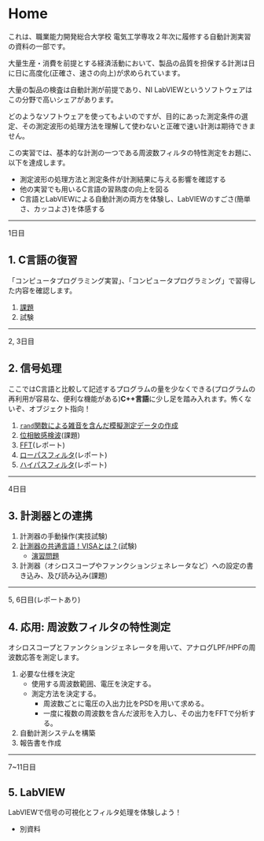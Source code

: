 # Home

これは、職業能力開発総合大学校 電気工学専攻２年次に履修する自動計測実習の資料の一部です。

大量生産・消費を前提とする経済活動において、製品の品質を担保する計測は日に日に高度化(正確さ、速さの向上)が求められています。

大量の製品の検査は自動計測が前提であり、NI LabVIEWというソフトウェアはこの分野で高いシェアがあります。

どのようなソフトウェアを使ってもよいのですが、目的にあった測定条件の選定、その測定波形の処理方法を理解して使わないと正確で速い計測は期待できません。

この実習では、基本的な計測の一つである周波数フィルタの特性測定をお題に、以下を達成します。
- 測定波形の処理方法と測定条件が計測結果に与える影響を確認する
- 他の実習でも用いるC言語の習熟度の向上を図る
- C言語とLabVIEWによる自動計測の両方を体験し、LabVIEWのすごさ(簡単さ、カッコよさ)を体感する

---
1日目
## 1. C言語の復習

「コンピュータプログラミング実習」、「コンピュータプログラミング」で習得した内容を確認します。

1. [課題](./1_1_Clang_Works.md)
2. 試験

---
2, 3日目
## 2. 信号処理

ここではC言語と比較して記述するプログラムの量を少なくできる(プログラムの再利用が容易な、便利な機能がある)**C++言語**に少し足を踏み入れます。怖くないぞ、オブジェクト指向！

1. [`rand`関数による雑音を含んだ模擬測定データの作成](./2_1_GenerateWaveform.md)
1. [位相敏感検波](./2_2_PSD.md)(課題)
1. [FFT](2_3_FFT.md)(レポート)
1. [ローパスフィルタ](./2_4_LPF.md)(レポート)
1. [ハイパスフィルタ](./2_5_HPF.md)(レポート)

---
4日目
## 3. 計測器との連携
1. 計測器の手動操作(実技試験)
1. [計測器の共通言語！VISAとは？](./3_2_0_VISA.md)(試験)
   - [演習問題](./3_2_1_VISA_Works.md)
1. 計測器（オシロスコープやファンクションジェネレータなど）への設定の書き込み、及び読み込み(課題)

---
5, 6日目(レポートあり)
## 4. 応用: 周波数フィルタの特性測定

オシロスコープとファンクションジェネレータを用いて、アナログLPF/HPFの周波数応答を測定します。

1. 必要な仕様を決定
   - 使用する周波数範囲、電圧を決定する。
   - 測定方法を決定する。
     - 周波数ごとに電圧の入出力比をPSDを用いて求める。
     - 一度に複数の周波数を含んだ波形を入力し、その出力をFFTで分析する。
1. 自動計測システムを構築
1. 報告書を作成

---
7~11日目
## 5. LabVIEW

LabVIEWで信号の可視化とフィルタ処理を体験しよう！
- 別資料
